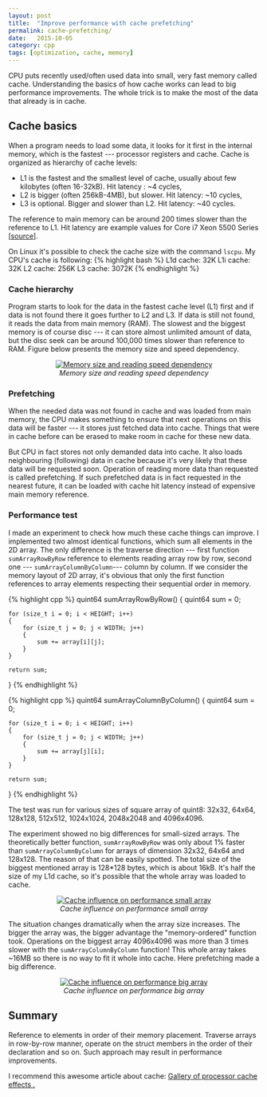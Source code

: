 ```yaml
---
layout: post
title:  "Improve performance with cache prefetching"
permalink: cache-prefetching/
date:   2015-10-05
category: cpp
tags: [optimization, cache, memory]
---
```

CPU puts recently used/often used data into small, very fast memory called cache. Understanding the basics of how cache works can lead to big performance improvements. The whole trick is to make the most of the data that already is in cache.

## Cache basics
When a program needs to load some data, it looks for it first in the internal memory, which is the fastest --- processor registers and cache. Cache is organized as hierarchy of cache levels:
<ul>
	<li>L1 is the fastest and the smallest level of cache, usually about few kilobytes (often 16-32kB). Hit latency : ~4 cycles,</li>
	<li>L2 is bigger (often 256kB-4MB), but slower. Hit latency: ~10 cycles,</li>
	<li>L3 is optional. Bigger and slower than L2. Hit latency: ~40 cycles.</li>
</ul>

The reference to main memory can be around 200 times slower than the reference to L1. Hit latency are example values for Core i7 Xeon 5500 Series [<a href="https://software.intel.com/sites/products/collateral/hpc/vtune/performance_analysis_guide.pdf">source</a>].

On Linux it's possible to check the cache size with the command <code>lscpu</code>. My CPU's cache is following:
{% highlight bash %}
L1d cache: 32K
L1i cache: 32K
L2 cache: 256K
L3 cache: 3072K
{% endhighlight %}

### Cache hierarchy
Program starts to look for the data in the fastest cache level (L1) first and if data is not found there it goes further to L2 and L3. If data is still not found, it reads the data from main memory (RAM). The slowest and the biggest memory is of course disc --- it can store almost unlimited amount of data, but the disc seek can be around 100,000 times slower than reference to RAM. Figure below presents the memory size and speed dependency.

<p style="text-align: center">
<a href="{{ site.url }}/assets/post-cache-prefetching/cache-hierarchy.png"><img src="{{ site.url }}/assets/post-cache-prefetching/cache-hierarchy.png" alt="Memory size and reading speed dependency" /></a><br>
<em>Memory size and reading speed dependency</em>
</p>

### Prefetching
When the needed data was not found in cache and was loaded from main memory, the CPU makes something to ensure that next operations on this data will be faster --- it stores just fetched data into cache. Things that were in cache before can be erased to make room in cache for these new data.

But CPU in fact stores not only demanded data into cache. It also loads neighbouring (following) data in cache because it's very likely that these data will be requested soon. Operation of reading more data than requested is called prefetching. If such prefetched data is in fact requested in the nearest future, it can be loaded with cache hit latency instead of expensive main memory reference.

### Performance test
I made an experiment to check how much these cache things can improve. I implemented two almost identical functions, which sum all elements in the 2D array. The only difference is the traverse direction --- first function <code>sumArrayRowByRow</code> reference to elements reading array row by row, second one --- <code>sumArrayColumnByColumn</code>--- column by column. If we consider the memory layout of 2D array, it's obvious that only the first function references to array elements respecting their sequential order in memory.

{% highlight cpp %}
quint64 sumArrayRowByRow()
{
    quint64 sum = 0;

    for (size_t i = 0; i < HEIGHT; i++)
    {
        for (size_t j = 0; j < WIDTH; j++)
        {
            sum += array[i][j];
        }
    }

    return sum;
}
{% endhighlight %}


{% highlight cpp %}
quint64 sumArrayColumnByColumn()
{
    quint64 sum = 0;

    for (size_t i = 0; i < HEIGHT; i++)
    {
        for (size_t j = 0; j < WIDTH; j++)
        {
            sum += array[j][i];
        }
    }

    return sum;
}
{% endhighlight %}

The test was run for various sizes of square array of quint8: 32x32, 64x64, 128x128, 512x512, 1024x1024, 2048x2048 and 4096x4096.

The experiment showed no big differences for small-sized arrays. The theoretically better function, <code>sumArrayRowByRow</code> was only about 1% faster than <code>sumArrayColumnByColumn</code> for arrays of dimension 32x32, 64x64 and 128x128. The reason of that can be easily spotted. The total size of the biggest mentioned array is 128*128 bytes, which is about 16kB. It's half the size of my L1d cache, so it's possible that the whole array was loaded to cache.

<p style="text-align: center">
<a href="{{ site.url }}/assets/post-cache-prefetching/cache-performance-small2.png"><img src="{{ site.url }}/assets/post-cache-prefetching/cache-performance-small2.png" alt="Cache influence on performance small array" /></a><br>
<em>Cache influence on performance small array</em>
</p>

The situation changes dramatically when the array size increases. The bigger the array was, the bigger advantage the "memory-ordered" function took. Operations on the biggest array 4096x4096 was more than 3 times slower with the <code>sumArrayColumnByColumn</code> function! This whole array takes ~16MB so there is no way to fit it whole into cache. Here prefetching made a big difference.

<p style="text-align: center">
<a href="{{ site.url }}/assets/post-cache-prefetching/cache-performance-big2.png"><img src="{{ site.url }}/assets/post-cache-prefetching/cache-performance-big2.png" alt="Cache influence on performance big array" /></a><br>
<em>Cache influence on performance big array</em>
</p>

## Summary
Reference to elements in order of their memory placement. Traverse arrays in row-by-row manner, operate on the struct members in the order of their declaration and so on. Such approach may result in performance improvements.

I recommend this awesome article about cache: <a href="http://igoro.com/archive/gallery-of-processor-cache-effects/">Gallery of processor cache effects .</a>